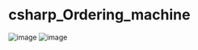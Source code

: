 # csharp_Ordering_machine
![image](https://github.com/user-attachments/assets/453645a8-c1f9-4b2f-a897-c57fe3fde0b5)
![image](https://github.com/user-attachments/assets/9f794ba5-b85c-43b3-b947-e9123042d982)
